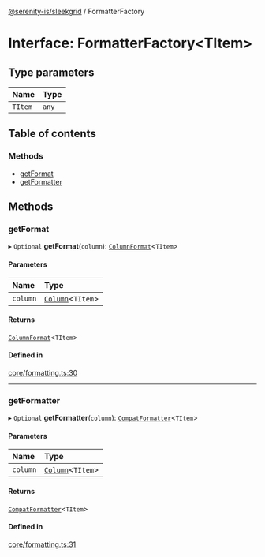 [@serenity-is/sleekgrid](../README.md) / FormatterFactory

# Interface: FormatterFactory<TItem\>

## Type parameters

| Name | Type |
| :------ | :------ |
| `TItem` | `any` |

## Table of contents

### Methods

- [getFormat](FormatterFactory.md#getformat)
- [getFormatter](FormatterFactory.md#getformatter)

## Methods

### getFormat

▸ `Optional` **getFormat**(`column`): [`ColumnFormat`](../README.md#columnformat)<`TItem`\>

#### Parameters

| Name | Type |
| :------ | :------ |
| `column` | [`Column`](Column.md)<`TItem`\> |

#### Returns

[`ColumnFormat`](../README.md#columnformat)<`TItem`\>

#### Defined in

[core/formatting.ts:30](https://github.com/serenity-is/sleekgrid/blob/master/src/core/formatting.ts#L30)

___

### getFormatter

▸ `Optional` **getFormatter**(`column`): [`CompatFormatter`](../README.md#compatformatter)<`TItem`\>

#### Parameters

| Name | Type |
| :------ | :------ |
| `column` | [`Column`](Column.md)<`TItem`\> |

#### Returns

[`CompatFormatter`](../README.md#compatformatter)<`TItem`\>

#### Defined in

[core/formatting.ts:31](https://github.com/serenity-is/sleekgrid/blob/master/src/core/formatting.ts#L31)
